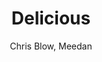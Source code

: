 ---
title: Delicious
kind: article
tags: [tools]
created_at: 2010/9/18
excerpt: Delicious is a Yahoo-owned, web-based tool for tagging URLs on the web. 
keywords:
author: Chris Blow, Meedan
image: default.png
---